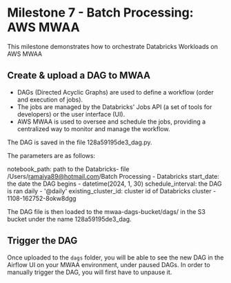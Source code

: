 # Milestone 7 - Batch Processing: AWS MWAA
This milestone demonstrates how to orchestrate Databricks Workloads on AWS MWAA
## Create & upload a DAG to MWAA
- DAGs (Directed Acyclic Graphs) are used to define a workflow (order and execution of jobs).
- The jobs are managed by the Databricks' Jobs API (a set of tools for developers) or the user interface (UI).
- AWS MWAA is used to oversee and schedule the jobs, providing a centralized way to monitor and manage the workflow.

The DAG is saved in the file 128a59195de3_dag.py.

The parameters are as follows:

notebook_path: path to the Databricks- file /Users/ramaiya89@hotmail.com/Batch Processing - Databricks
start_date: the date the DAG begins - datetime(2024, 1, 30)
schedule_interval: the DAG is ran daily - '@daily'
existing_cluster_id: cluster id of Databricks cluster - 1108-162752-8okw8dgg

The DAG file is then loaded to the mwaa-dags-bucket/dags/ in the S3 bucket under the name 128a59195de3_dag.

## Trigger the DAG
Once uploaded to the `dags` folder, you will be able to see the new DAG in the Airflow UI on your MWAA environment, under paused DAGs. In order to manually trigger the DAG, you will first have to unpause it.

